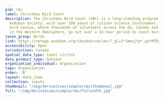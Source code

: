 ```yaml
---
pid: cbc
label: Christmas Bird Count
description: The Christmas Bird Count (CBC) is a long-standing program of the National
  Audubon Society, with over 100 years of citizen science involvement. It is an early-winter
  bird census, where thousands of volunteers across the US, Canada and many countries
  in the Western Hemisphere, go out over a 24 hour period to count birds.
taxon_group: Birds
link: https://netapp.audubon.org/cbcobservation/?_gl=1*1mwxjtp*_ga*MTQyOTczNTE1NC4xNjczNjIyMjI5*_ga_X2XNL2MWTT*MTY3MzYyMjIyOC4xLjAuMTY3MzYyMjIyOS41OS4wLjA.&_gl=1*1mwxjtp*_ga*MTQyOTczNTE1NC4xNjczNjIyMjI5*_ga_X2X
accessibility: Open
jurisdiction: Canada
spatial_data_type: Count circles
data_product_type: Dataset
organization_individual: Organization
tags: Organization
order: '9'
layout: data_item
collection: inputs
thumbnail: "/img/derivatives/simple/cbc/thumbnail.jpg"
full: "/img/derivatives/simple/cbc/fullwidth.jpg"
---
```

